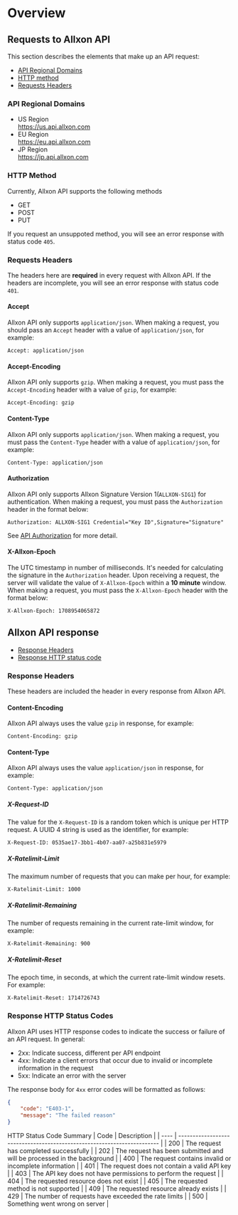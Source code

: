 # Overview

## Requests to Allxon API
This section describes the elements that make up an API request:

- [API Regional Domains](#api-regional-domains)
- [HTTP method](#http-method)
- [Requests Headers](#requests-headers)


### API Regional Domains
- US Region  
  https://us.api.allxon.com
- EU Region  
  https://eu.api.allxon.com
- JP Region  
  https://jp.api.allxon.com


### HTTP Method
Currently, Allxon API supports the following methods

- GET
- POST
- PUT

If you request an unsuppoted method, you will see an error response with status code `405`.


### Requests Headers
The headers here are **required** in every request with Allxon API.
If the headers are incomplete, you will see an error response with status code `401`.

#### Accept
Allxon API only supports `application/json`. When making a request, you should pass an `Accept` header with a value of `application/json`, for example:
```
Accept: application/json
```

#### Accept-Encoding
Allxon API only supports `gzip`. When making a request, you must pass the `Accept-Encoding` header with a value of `gzip`, for example:

```
Accept-Encoding: gzip
```

#### Content-Type
Allxon API only supports `application/json`. When making a request, you must pass the `Content-Type` header with a value of `application/json`, for example:
```
Content-Type: application/json
```

#### Authorization
Allxon API only supports Allxon Signature Version 1(`ALLXON-SIG1`) for authentication. When making a request, you must pass the `Authorization` header in the format below:

```
Authorization: ALLXON-SIG1 Credential="Key ID",Signature="Signature"
```

See [API Authorization](./APIAuthorization.md) for more detail.
#### X-Allxon-Epoch
The UTC timestamp in number of milliseconds. It's needed for calculating the signature in the `Authorization` header. Upon receiving a request, the server will validate the value of `X-Allxon-Epoch` within a **10 minute** window. When making a request, you must pass the `X-Allxon-Epoch` header with the format below:

```
X-Allxon-Epoch: 1708954065872
```

## Allxon API response
- [Response Headers](#response-headers)
- [Response HTTP status code](#response-http-status-code)

### Response Headers
These headers are included the header in every response from Allxon API.

#### Content-Encoding
Allxon API always uses the value `gzip` in response, for example:
```
Content-Encoding: gzip
```

#### Content-Type
Allxon API always uses the value `application/json` in response, for example:
```
Content-Type: application/json
```

##### X-Request-ID
The value for the `X-Request-ID` is a random token which is unique per HTTP request. A UUID 4 string is used as the identifier, for example:
```
X-Request-ID: 0535ae17-3bb1-4b07-aa07-a25b831e5979
```

##### X-Ratelimit-Limit
The maximum number of requests that you can make per hour, for example:
```
X-Ratelimit-Limit: 1000
```

##### X-Ratelimit-Remaining
The number of requests remaining in the current rate-limit window, for example:
```
X-Ratelimit-Remaining: 900
```

##### X-Ratelimit-Reset
The epoch time, in seconds, at which the current rate-limit window resets. For example:
```
X-Ratelimit-Reset: 1714726743
```

### Response HTTP Status Codes
Allxon API uses HTTP response codes to indicate the success or failure of an API request.
In general:
- 2xx: Indicate success, different per API endpoint
- 4xx: Indicate a client errors that occur due to invalid or incomplete information in the request
- 5xx: Indicate an error with the server

The response body for `4xx` error codes will be formatted as follows:
```json
{
    "code": "E403-1",
    "message": "The failed reason"
}
```

HTTP Status Code Summary
| Code | Description                                                             |
| ---- | ----------------------------------------------------------------------- |
| 200  | The request has completed successfully                                  |
| 202  | The request has been submitted and will be processed in the background  |
| 400  | The request contains invalid or incomplete information                  |
| 401  | The request does not contain a valid API key                            |
| 403  | The API key does not have permissions to perform the request            |
| 404  | The requested resource does not exist                                   |
| 405  | The requested method is not supported                                   |
| 409  | The requested resource already exists                                   |
| 429  | The number of requests have exceeded the rate limits                    |
| 500  | Something went wrong on server                                          |
